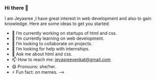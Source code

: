 ### Hi there 👋

<!--
**JeyasreeVenkat/JeyasreeVenkat** is a ✨ _special_ ✨ repository because its `README.md` (this file) appears on your GitHub profile.
I am Jeyasree ,I have great interest in web development and also to gain knowledge.
Here are some ideas to get you started:

- 🔭 I’m currently working on startups of html and css.
- 🌱 I’m currently learning on web development.
- 👯 I’m looking to collaborate on projects.
- 🤔 I’m looking for help with internships.
- 💬 Ask me about html and css.
- 📫 How to reach me: jeyasreevenkat@gmail.com
- 😄 Pronouns: she/her.
- ⚡ Fun fact: on memes.
-->

I am Jeyasree ,I have great interest in web development and also to gain knowledge.
Here are some ideas to get you started:

- 🔭 I’m currently working on startups of html and css.
- 🌱 I’m currently learning on web development.
- 👯 I’m looking to collaborate on projects.
- 🤔 I’m looking for help with internships.
- 💬 Ask me about html and css.
- 📫 How to reach me: jeyasreevenkat@gmail.com
- 😄 Pronouns: she/her.
- ⚡ Fun fact: on memes.
-->
